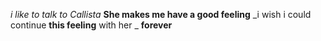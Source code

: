 *i like to talk to Callista*
**She makes me have a good feeling**
_i wish i could continue **this feeling** with her _
__forever__
